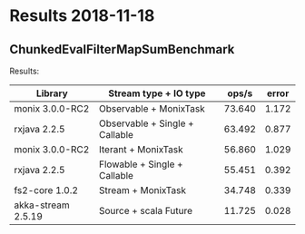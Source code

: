 # Results 2018-11-18

## ChunkedEvalFilterMapSumBenchmark

Results:

| Library            | Stream type + IO type          | ops/s  | error |
|--------------------|--------------------------------|--------|-------|
| monix  3.0.0-RC2   | Observable + MonixTask         | 73.640 | 1.172 |
| rxjava 2.2.5       | Observable + Single + Callable | 63.492 | 0.877 |
| monix 3.0.0-RC2    | Iterant + MonixTask            | 56.860 | 1.029 |
| rxjava 2.2.5       | Flowable + Single + Callable   | 55.451 | 0.392 | 
| fs2-core 1.0.2     | Stream + MonixTask             | 34.748 | 0.339 |
| akka-stream 2.5.19 | Source + scala Future          | 11.725 | 0.028 |
